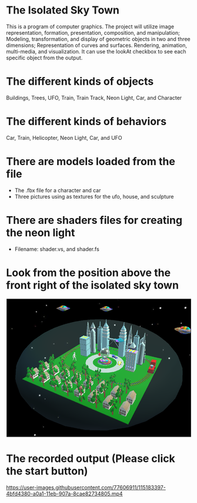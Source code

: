 # The Isolated Sky Town

This is a program of computer graphics. The project will utilize image representation, formation, presentation, composition, and manipulation; Modeling, transformation, and display of geometric objects in two and three dimensions; Representation of curves and surfaces. Rendering, animation, multi-media, and visualization. It can use the lookAt checkbox to see each specific object from the output. 

# The different kinds of objects 
   Buildings, Trees, UFO, Train, Train Track, Neon Light, Car, and Character

# The different kinds of behaviors
   Car, Train, Helicopter, Neon Light, Car, and UFO

# There are models loaded from the file
   - The .fbx file for a character and car
   - Three pictures using as textures for the ufo, house, and sculpture

# There are shaders files for creating the neon light
   - Filename: shader.vs, and shader.fs

# Look from the position above the front right of the isolated sky town
![Getting Started](./images/output.PNG)

# The recorded output (Please click the start button)
https://user-images.githubusercontent.com/77606911/115183397-4bfd4380-a0a1-11eb-907a-8cae82734805.mp4





